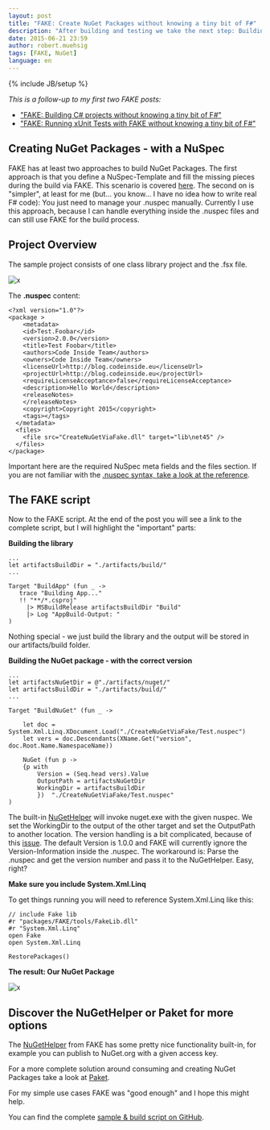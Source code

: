 ```yaml
---
layout: post
title: "FAKE: Create NuGet Packages without knowing a tiny bit of F#"
description: "After building and testing we take the next step: Building an actual NuGet Packages with FAKE."
date: 2015-06-21 23:59
author: robert.muehsig
tags: [FAKE, NuGet]
language: en
---
```

{% include JB/setup %}

_This is a follow-up to my first two FAKE posts:_

* ["FAKE: Building C# projects without knowing a tiny bit of F#"](http://blog.codeinside.eu/2015/02/23/fake-building-with-fake/) 
* ["FAKE: Running xUnit Tests with FAKE without knowing a tiny bit of F#"](http://blog.codeinside.eu/2015/02/24/fake-running-xunit-tests-with-fake/)

## Creating NuGet Packages - with a NuSpec

FAKE has at least two approaches to build NuGet Packages. The first approach is that you define a NuSpec-Template and fill the missing pieces during the build via FAKE. This scenario is covered [here](http://fsharp.github.io/FAKE/create-nuget-package.html).
The second on is "simpler", at least for me (but... you know... I have no idea how to write real F# code):
You just need to manage your .nuspec manually. Currently I use this approach, because I can handle everything inside the .nuspec files and can still use FAKE for the build process.

## Project Overview

The sample project consists of one class library project and the .fsx file. 

![x]({{BASE_PATH}}/assets/md-images/2015-06-21/project.png "Project Overview")

The __.nuspec__ content:

    <?xml version="1.0"?>
    <package >
    	<metadata>
        <id>Test.Foobar</id>
        <version>2.0.0</version>
        <title>Test Foobar</title>
        <authors>Code Inside Team</authors>
        <owners>Code Inside Team</owners>
        <licenseUrl>http://blog.codeinside.eu</licenseUrl>
        <projectUrl>http://blog.codeinside.eu</projectUrl>
        <requireLicenseAcceptance>false</requireLicenseAcceptance>
        <description>Hello World</description>
        <releaseNotes>
        </releaseNotes>
        <copyright>Copyright 2015</copyright>
        <tags></tags>
      </metadata>
      <files>
        <file src="CreateNuGetViaFake.dll" target="lib\net45" />
      </files>
    </package>

Important here are the required NuSpec meta fields and the files section. If you are not familiar with the [.nuspec syntax, take a look at the reference](http://docs.nuget.org/create/nuspec-reference).
	
## The FAKE script

Now to the FAKE script. At the end of the post you will see a link to the complete script, but I will highlight the "important" parts:

__Building the library__

    ...
    let artifactsBuildDir = "./artifacts/build/"
    ...

    Target "BuildApp" (fun _ ->
       trace "Building App..."
       !! "**/*.csproj"
         |> MSBuildRelease artifactsBuildDir "Build"
         |> Log "AppBuild-Output: "
    )

Nothing special - we just build the library and the output will be stored in our artifacts/build folder.

__Building the NuGet package - with the correct version__

    ...
    let artifactsNuGetDir = @"./artifacts/nuget/"
    let artifactsBuildDir = "./artifacts/build/"
    ...
	
    Target "BuildNuGet" (fun _ ->
       
        let doc = System.Xml.Linq.XDocument.Load("./CreateNuGetViaFake/Test.nuspec")
        let vers = doc.Descendants(XName.Get("version", doc.Root.Name.NamespaceName)) 
    
        NuGet (fun p -> 
        {p with
            Version = (Seq.head vers).Value
            OutputPath = artifactsNuGetDir
            WorkingDir = artifactsBuildDir
            })  "./CreateNuGetViaFake/Test.nuspec"
    )

The built-in [NuGetHelper](http://fsharp.github.io/FAKE/apidocs/fake-nugethelper.html) will invoke nuget.exe with the given nuspec. We set the WorkingDir to the output of the other target and set the OutputPath to another location. The version handling is a bit complicated, because of this [issue](https://github.com/fsharp/FAKE/issues/830). The default Version is 1.0.0 and FAKE will currently ignore the Version-Information inside the .nuspec.
The workaround is: Parse the .nuspec and get the version number and pass it to the NuGetHelper. Easy, right?

__Make sure you include System.Xml.Linq__

To get things running you will need to reference System.Xml.Linq like this:

    // include Fake lib
    #r "packages/FAKE/tools/FakeLib.dll"
    #r "System.Xml.Linq"
    open Fake
    open System.Xml.Linq
    
    RestorePackages()

__The result: Our NuGet Package__

![x]({{BASE_PATH}}/assets/md-images/2015-06-21/result.png "The Result: Our NuGet Package")

## Discover the NuGetHelper or Paket for more options

The [NuGetHelper](http://fsharp.github.io/FAKE/apidocs/fake-nugethelper.html) from FAKE has some pretty nice functionality built-in, for example you can publish to NuGet.org with a given access key.

For a more complete solution around consuming and creating NuGet Packages take a look at [Paket](http://fsprojects.github.io/Paket/).

For my simple use cases FAKE was "good enough" and I hope this might help.

You can find the complete [sample & build script on GitHub](https://github.com/Code-Inside/Samples/tree/master/2015/CreateNuGetViaFake).
